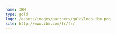```yaml
---
name: IBM
type: gold
logo: /assets/images/partners/gold/logo-ibm.png
site: http://www.ibm.com/fr/fr/
---
```

